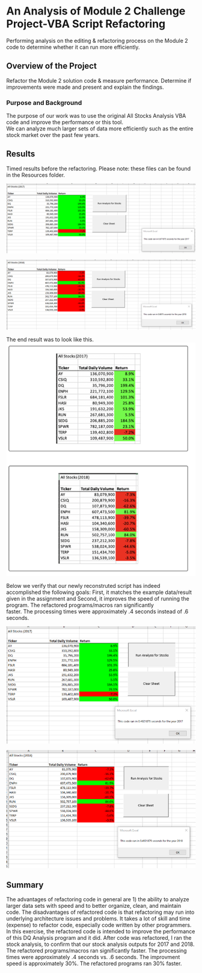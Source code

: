 # An Analysis of Module 2 Challenge Project-VBA Script Refactoring
Performing analysis on the editing & refactoring process on the Module 2 code to determine whether it can run more efficiently.  

## Overview of the Project

Refactor the Module 2 solution code & measure performance.  Determine if improvements were made and present and explain the findings.  
### Purpose and Background 
The purpose of our work was to use the original All Stocks Analysis VBA code and improve the performance or this tool.  
We can analyze much larger sets of data more efficiently such as the entire stock market over the past few years.    

## Results 

Timed results before the refactoring.  Please note: these files can be found in the Resources folder.   

![Original 2017 run time with results old code](https://github.com/mjrotter4445/stock-analysis/blob/main/Resources/2017%20run%20time%20with%20results%20old%20code.png)

![Original 2018 run time with results old code](https://github.com/mjrotter4445/stock-analysis/blob/main/Resources/2018%20run%20time%20with%20results%20old%20code.png)

The end result was to look like this.   
![Chart_ExamplesProvided](https://github.com/mjrotter4445/stock-analysis/blob/main/Resources/Examples%20Provided.png)  

 Below we verify that our newly reconstruted script has indeed accomplished the following goals:
 First, it matches the example data/result given in the assignment and Second, it improves the speed of running the program. The refactored programs/macros ran significantly     
 faster.  The processing times were approximately .4 seconds instead of .6 seconds.    
  
  
 ![2017 run time refactored code](https://github.com/mjrotter4445/stock-analysis/blob/main/Resources/2017%20run%20time%20refactored%20code.png)  
 
 ![2018 run time refactored code](https://github.com/mjrotter4445/stock-analysis/blob/main/Resources/2018%20run%20time%20refactored%20code.png)  
 
 ## Summary 
The advantages of refactoring code in general are 1) the ability to analyze larger data sets with speed and to better organize, clean, and maintain code. The disadvantages of 
refactored code is that refactoring may run into underlying architecture issues and problems.   It takes a lot of skill and time (expense) to refactor code, especially code 
written by other programmers.    
In this exercise, the refactored code is intended to improve the performance of this DQ Analysis program and it did.   After code was refactored, I ran the stock analysis,
to confirm that our stock analysis outputs for 2017 and 2018.  The refactored programs/macros ran significantly faster. The processing times were approximately .4 seconds vs. .6 
seconds. The improvment speed is approximately 30%.  The refactored programs ran 30% faster.    
